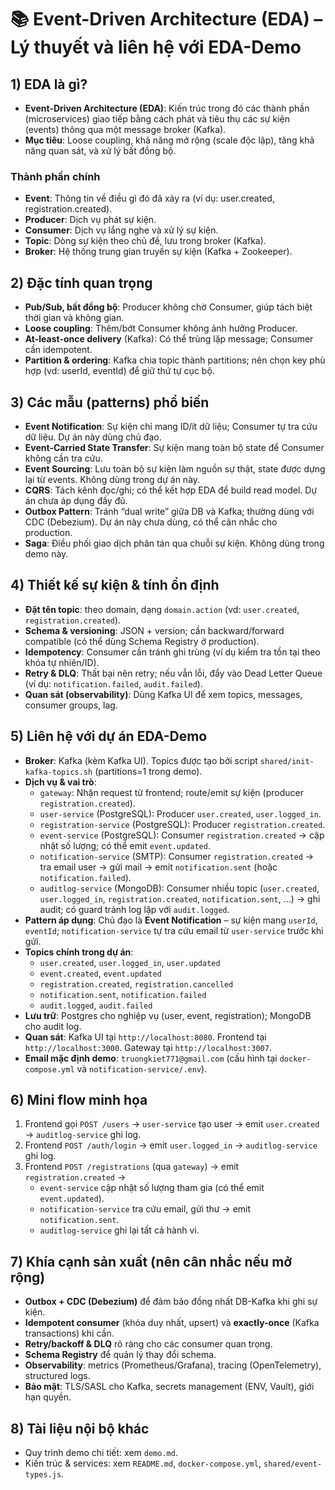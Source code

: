 # 📚 Event-Driven Architecture (EDA) – Lý thuyết và liên hệ với EDA-Demo

## 1) EDA là gì?
- **Event-Driven Architecture (EDA)**: Kiến trúc trong đó các thành phần (microservices) giao tiếp bằng cách phát và tiêu thụ các sự kiện (events) thông qua một message broker (Kafka).
- **Mục tiêu**: Loose coupling, khả năng mở rộng (scale độc lập), tăng khả năng quan sát, và xử lý bất đồng bộ.

### Thành phần chính
- **Event**: Thông tin về điều gì đó đã xảy ra (ví dụ: user.created, registration.created).
- **Producer**: Dịch vụ phát sự kiện.
- **Consumer**: Dịch vụ lắng nghe và xử lý sự kiện.
- **Topic**: Dòng sự kiện theo chủ đề, lưu trong broker (Kafka).
- **Broker**: Hệ thống trung gian truyền sự kiện (Kafka + Zookeeper).

## 2) Đặc tính quan trọng
- **Pub/Sub, bất đồng bộ**: Producer không chờ Consumer, giúp tách biệt thời gian và không gian.
- **Loose coupling**: Thêm/bớt Consumer không ảnh hưởng Producer.
- **At-least-once delivery** (Kafka): Có thể trùng lặp message; Consumer cần idempotent.
- **Partition & ordering**: Kafka chia topic thành partitions; nên chọn key phù hợp (vd: userId, eventId) để giữ thứ tự cục bộ.

## 3) Các mẫu (patterns) phổ biến
- **Event Notification**: Sự kiện chỉ mang ID/ít dữ liệu; Consumer tự tra cứu dữ liệu. Dự án này dùng chủ đạo.
- **Event-Carried State Transfer**: Sự kiện mang toàn bộ state để Consumer không cần tra cứu.
- **Event Sourcing**: Lưu toàn bộ sự kiện làm nguồn sự thật, state được dựng lại từ events. Không dùng trong dự án này.
- **CQRS**: Tách kênh đọc/ghi; có thể kết hợp EDA để build read model. Dự án chưa áp dụng đầy đủ.
- **Outbox Pattern**: Tránh “dual write” giữa DB và Kafka; thường dùng với CDC (Debezium). Dự án này chưa dùng, có thể cân nhắc cho production.
- **Saga**: Điều phối giao dịch phân tán qua chuỗi sự kiện. Không dùng trong demo này.

## 4) Thiết kế sự kiện & tính ổn định
- **Đặt tên topic**: theo domain, dạng `domain.action` (vd: `user.created`, `registration.created`).
- **Schema & versioning**: JSON + version; cần backward/forward compatible (có thể dùng Schema Registry ở production).
- **Idempotency**: Consumer cần tránh ghi trùng (ví dụ kiểm tra tồn tại theo khóa tự nhiên/ID).
- **Retry & DLQ**: Thất bại nên retry; nếu vẫn lỗi, đẩy vào Dead Letter Queue (ví dụ: `notification.failed`, `audit.failed`).
- **Quan sát (observability)**: Dùng Kafka UI để xem topics, messages, consumer groups, lag.

## 5) Liên hệ với dự án EDA-Demo
- **Broker**: Kafka (kèm Kafka UI). Topics được tạo bởi script `shared/init-kafka-topics.sh` (partitions=1 trong demo).
- **Dịch vụ & vai trò**:
  - `gateway`: Nhận request từ frontend; route/emit sự kiện (producer `registration.created`).
  - `user-service` (PostgreSQL): Producer `user.created`, `user.logged_in`.
  - `registration-service` (PostgreSQL): Producer `registration.created`.
  - `event-service` (PostgreSQL): Consumer `registration.created` → cập nhật số lượng; có thể emit `event.updated`.
  - `notification-service` (SMTP): Consumer `registration.created` → tra email user → gửi mail → emit `notification.sent` (hoặc `notification.failed`).
  - `auditlog-service` (MongoDB): Consumer nhiều topic (`user.created`, `user.logged_in`, `registration.created`, `notification.sent`, …) → ghi audit; có guard tránh log lặp với `audit.logged`.
- **Pattern áp dụng**: Chủ đạo là **Event Notification** – sự kiện mang `userId`, `eventId`; `notification-service` tự tra cứu email từ `user-service` trước khi gửi.
- **Topics chính trong dự án**:
  - `user.created`, `user.logged_in`, `user.updated`
  - `event.created`, `event.updated`
  - `registration.created`, `registration.cancelled`
  - `notification.sent`, `notification.failed`
  - `audit.logged`, `audit.failed`
- **Lưu trữ**: Postgres cho nghiệp vụ (user, event, registration); MongoDB cho audit log.
- **Quan sát**: Kafka UI tại `http://localhost:8080`. Frontend tại `http://localhost:3000`. Gateway tại `http://localhost:3007`.
- **Email mặc định demo**: `truongkiet771@gmail.com` (cấu hình tại `docker-compose.yml` và `notification-service/.env`).

## 6) Mini flow minh họa
1) Frontend gọi `POST /users` → `user-service` tạo user → emit `user.created` → `auditlog-service` ghi log.
2) Frontend `POST /auth/login` → emit `user.logged_in` → `auditlog-service` ghi log.
3) Frontend `POST /registrations` (qua `gateway`) → emit `registration.created` →
   - `event-service` cập nhật số lượng tham gia (có thể emit `event.updated`).
   - `notification-service` tra cứu email, gửi thư → emit `notification.sent`.
   - `auditlog-service` ghi lại tất cả hành vi.

## 7) Khía cạnh sản xuất (nên cân nhắc nếu mở rộng)
- **Outbox + CDC (Debezium)** để đảm bảo đồng nhất DB-Kafka khi ghi sự kiện.
- **Idempotent consumer** (khóa duy nhất, upsert) và **exactly-once** (Kafka transactions) khi cần.
- **Retry/backoff & DLQ** rõ ràng cho các consumer quan trọng.
- **Schema Registry** để quản lý thay đổi schema.
- **Observability**: metrics (Prometheus/Grafana), tracing (OpenTelemetry), structured logs.
- **Bảo mật**: TLS/SASL cho Kafka, secrets management (ENV, Vault), giới hạn quyền.

## 8) Tài liệu nội bộ khác
- Quy trình demo chi tiết: xem `demo.md`.
- Kiến trúc & services: xem `README.md`, `docker-compose.yml`, `shared/event-types.js`. 